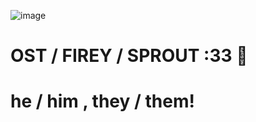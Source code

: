 ![image](https://github.com/user-attachments/assets/23c17dc8-0373-49be-ab0e-41917f6fe600)

#                      OST / FIREY / SPROUT :33 🍓
#                       he / him , they / them! 
#
#





